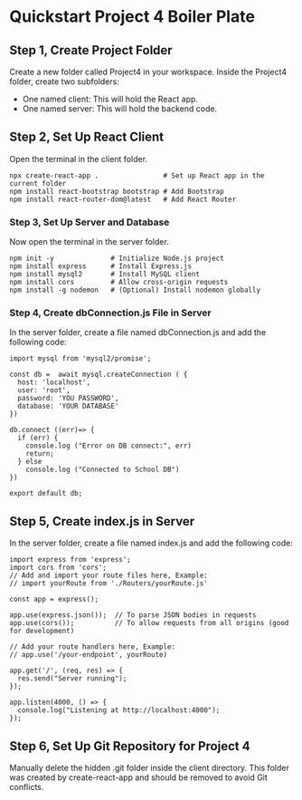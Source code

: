 # Quickstart Project 4 Boiler Plate

## Step 1, Create Project Folder
Create a new folder called Project4 in your workspace. Inside the Project4 folder, create two subfolders:
- One named client: This will hold the React app.
- One named server: This will hold the backend code.

## Step 2, Set Up React Client
Open the terminal in the client folder.
```
npx create-react-app .                # Set up React app in the current folder
npm install react-bootstrap bootstrap # Add Bootstrap
npm install react-router-dom@latest   # Add React Router
```

### Step 3, Set Up Server and Database
Now open the terminal in the server folder.
```
npm init -y              # Initialize Node.js project
npm install express      # Install Express.js
npm install mysql2       # Install MySQL client
npm install cors         # Allow cross-origin requests
npm install -g nodemon   # (Optional) Install nodemon globally
```
### Step 4, Create dbConnection.js File in Server
In the server folder, create a file named dbConnection.js and add the following code:
```
import mysql from 'mysql2/promise';

const db =  await mysql.createConnection ( {
  host: 'localhost',
  user: 'root',
  password: 'YOU PASSWORD',
  database: 'YOUR DATABASE'
})

db.connect ((err)=> {
  if (err) {
    console.log ("Error on DB connect:", err)
    return;
  } else
    console.log ("Connected to School DB")
})

export default db;
```

## Step 5, Create index.js in Server
In the server folder, create a file named index.js and add the following code:

```
import express from 'express';
import cors from 'cors';
// Add and import your route files here, Example:
// import yourRoute from './Routers/yourRoute.js'

const app = express();

app.use(express.json());  // To parse JSON bodies in requests
app.use(cors());          // To allow requests from all origins (good for development)

// Add your route handlers here, Example:
// app.use('/your-endpoint', yourRoute)

app.get('/', (req, res) => {
  res.send("Server running");
});

app.listen(4000, () => {
  console.log("Listening at http://localhost:4000");
});
```

## Step 6, Set Up Git Repository for Project 4
Manually delete the hidden .git folder inside the client directory.
This folder was created by create-react-app and should be removed to avoid Git conflicts.